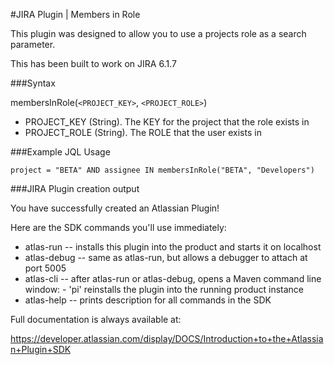 #JIRA Plugin | Members in Role

This plugin was designed to allow you to use a projects role as a search parameter.

This has been built to work on JIRA 6.1.7

###Syntax

membersInRole(`<PROJECT_KEY>`, `<PROJECT_ROLE>`)

- PROJECT_KEY (String). The KEY for the project that the role exists in
- PROJECT_ROLE (String). The ROLE that the user exists in

###Example JQL Usage

`project = "BETA" AND assignee IN membersInRole("BETA", "Developers")`

###JIRA Plugin creation output

You have successfully created an Atlassian Plugin!

Here are the SDK commands you'll use immediately:

* atlas-run   -- installs this plugin into the product and starts it on localhost
* atlas-debug -- same as atlas-run, but allows a debugger to attach at port 5005
* atlas-cli   -- after atlas-run or atlas-debug, opens a Maven command line window:
                 - 'pi' reinstalls the plugin into the running product instance
* atlas-help  -- prints description for all commands in the SDK

Full documentation is always available at:

https://developer.atlassian.com/display/DOCS/Introduction+to+the+Atlassian+Plugin+SDK
